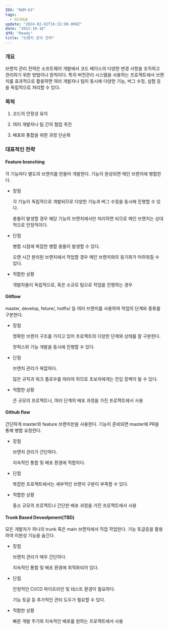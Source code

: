 ```yaml
---
IDX: "NUM-63"
tags:
  - GitHub
update: "2024-02-02T16:32:00.000Z"
date: "2023-10-16"
상태: "Ready"
title: "브랜치 관리 전략"
---
```

### 개요

브랜치 관리 전략은 소프트웨어 개발에서 코드 베이스의 다양한 변경 사항을 조직하고 관리하기 위한 방법이나 원칙이다. 특히 버전관리 시스템을 사용하는 프로젝트에서 브랜치를 효과적으로 활용하면 여러 개발자나 팀이 동시에 다양한 기능, 버그 수정, 실험 등을 독립적으로 처리할 수 있다. 

### 목적

1. 코드의 안정성 유지

1. 여러 개발자나 팀 간의 협업 촉진

1. 배포와 통합을 위한 과정 단순화

### 대표적인 전략

#### Feature branching

각 기능마다 별도의 브랜치를 만들어 개발한다. 기능이 완성되면 메인 브랜치에 병합한다. 

- 장점

    각 기능이 독립적으로 개발되므로 다양한 기능과 버그 수정을 동시에 진행할 수 있다. 

    충돌이 발생할 경우 해당 기능의 브랜치에서만 처리하면 되므로 메인 브랜치는 상대적으로 안정적이다. 

- 단점

    병합 시점에 복잡한 병합 충돌이 발생할 수 있다. 

    오랜 시간 분리된 브랜치에서 작업할 경우 메인 브랜치와의 동기화가 어려워질 수 있다. 

- 적합한 상황

    개발자들이 독립적으로, 혹은 소규모 팀으로 작업을 진행하는 경우

#### Gitflow

master, develop, feture/, hotfix/ 등 여러 브랜치를 사용하여 작업의 단계와 종류를 구분한다. 

- 장점

    명확한 브랜치 구조를 가지고 있어 프로젝트의 다양한 단계와 상태를 잘 구분한다. 

    핫픽스와 기능 개발을 동시에 진행할 수 있다. 

- 단점

    브랜치 관리가 복잡하다. 

    많은 규칙과 워크 플로우를 따라야 하므로 초보자에게는 진입 장벽이 될 수 있다. 

- 적합한 상황

    큰 규모의 프로젝트나, 여러 단계의 배포 과정을 가진 프로젝트에서 사용

#### Github flow

간단하게 master와 feature 브랜치만을 사용한다. 기능이 준비되면 master에 PR을 통해 병합 요청한다. 

- 장점

    브랜치 관리가 간단하다. 

    지속적인 통합 및 배포 환경에 적합하다. 

- 단점

    복잡한 프로젝트에서는 세부적인 브랜치 구분이 부족할 수 있다. 

- 적합한 상황

    중소 규모의 프로젝트나 간단한 배포 과정을 가진 프로젝트에서 사용

#### Trunk Based Deveolpment(TBD)

모든 개발자가 하나의 trunk 혹은 main 브랜치에서 직접 작업한다. 기능 토글등을 활용하여 미완성 기능을 숨긴다. 

- 장점

    브랜치 관리가 매우 간단하다. 

    지속적인 통합 및 배포 환경에 최적화되어 있다. 

- 단점

    안정적인 CI/CD 파이프라인 및 테스트 환경이 필요하다. 

    기능 토글 등 추가적인 관리 도두가 필요할 수 있다. 

- 적합한 상황

    빠른 개발 주기와 지속적인 배포를 원하는 프로젝트에서 사용

    

